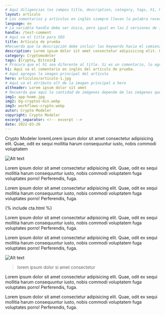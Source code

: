 ```yaml
---
# Aquí diligencias los campos title, description, category, tags, h1, hero, altheader, img1, img2, img3, autor y date
layout: articulo
# Los comentarios y artículos en inglés siempre llevan la palabra reservada "en"
language: en
# La variable handle debe ser única, pero igual en las 2 versiones de inglés y español.
handle: /test-comment
# Aquí va el title para SEO
title: Artículo de prueba
#Recuerda que la descripción debe incluir las keywords hacia el comienzo de la oración
description: Lorem ipsum dolor sit amet consectetur adipisicing elit. Quae, odit ex sequi mollitia harum consequuntur iusto, nobis commodi voluptatem
category: Cryptomodeler
tags: [Crypto, Bitcoin]
# Procura que el h1 sea diferente al title. Si es un comentario, lo agregas aquí. Si es un artículo, agregas el título del artículo.
h1: Aquí va el comentario en inglés del artículo de prueba.
# Aquí agregas la imagen principal del artículo
hero: articulos/articulo-1.jpg
# Aquí va el atributo alt de la imagen principal o hero
altheader: Lorem ipsum dolor sit amet
# Recuerda que aquí la cantidad de imágenes depende de las imágenes que lleva el artículo. Si solo lleva 1 imagen, debes agregar la imagen en la carpeta img, y poner solo el nombre de la imagen aquí con su extensión. La ruta ya está programada en el código de la imagen que está en el contenido.
img1: app-home.jpg
img2: bg-cryptos-min.webp
img3: workflows-crypto.webp
autor: Crypto Modeler
copyright: Crypto Modeler
excerpt_separator: <!-- excerpt -->
date: 2022-03-26
---
```


Crypto Modeler loremLorem ipsum dolor sit amet consectetur adipisicing elit. Quae, odit ex sequi mollitia harum consequuntur iusto, nobis commodi voluptatem

<!-- excerpt -->

![Alt text]({{site.baseurl}}/img/{{page.img2}} "title text")

Lorem ipsum dolor sit amet consectetur adipisicing elit. Quae, odit ex sequi mollitia harum consequuntur iusto, nobis commodi voluptatem fuga voluptates porro! Perferendis, fuga.

Lorem ipsum dolor sit amet consectetur adipisicing elit. Quae, odit ex sequi mollitia harum consequuntur iusto, nobis commodi voluptatem fuga voluptates porro! Perferendis, fuga.

{% include cta.html %}

Lorem ipsum dolor sit amet consectetur adipisicing elit. Quae, odit ex sequi mollitia harum consequuntur iusto, nobis commodi voluptatem fuga voluptates porro! Perferendis, fuga.

Lorem ipsum dolor sit amet consectetur adipisicing elit. Quae, odit ex sequi mollitia harum consequuntur iusto, nobis commodi voluptatem fuga voluptates porro! Perferendis, fuga.

![Alt text]({{site.baseurl}}/img/{{page.img3}} "title text")

>lorem ipsum dolor si amet consectetur

Lorem ipsum dolor sit amet consectetur adipisicing elit. Quae, odit ex sequi mollitia harum consequuntur iusto, nobis commodi voluptatem fuga voluptates porro! Perferendis, fuga.

Lorem ipsum dolor sit amet consectetur adipisicing elit. Quae, odit ex sequi mollitia harum consequuntur iusto, nobis commodi voluptatem fuga voluptates porro! Perferendis, fuga.